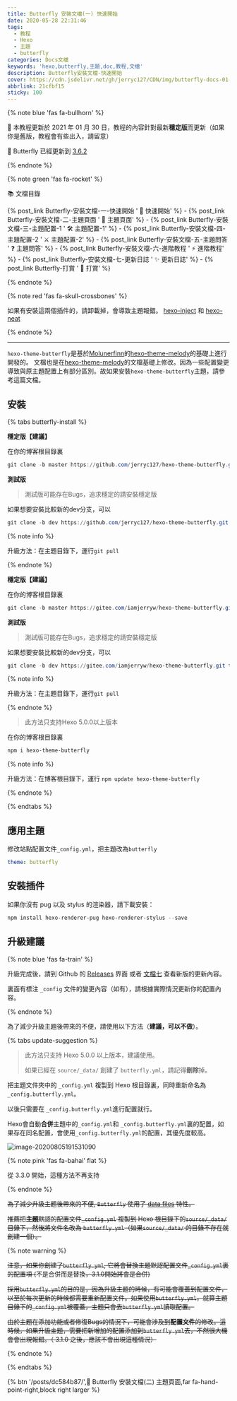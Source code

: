 ```yaml
---
title: Butterfly 安裝文檔(一) 快速開始
date: 2020-05-28 22:31:46
tags:
  - 教程
  - Hexo
  - 主題
  - butterfly
categories: Docs文檔
keywords: 'hexo,butterfly,主題,doc,教程,文檔'
description: Butterfly安裝文檔-快速開始
cover: https://cdn.jsdelivr.net/gh/jerryc127/CDN/img/butterfly-docs-01-cover.png
abbrlink: 21cfbf15
sticky: 100
---
```


{% note blue 'fas fa-bullhorn' %}

 📖  本教程更新於 2021 年 01 月 30 日，教程的內容針對最新**穩定版**而更新（如果你是舊版，教程會有些出入，請留意）

 🦋  Butterfly 已經更新到 [3.6.2](https://github.com/jerryc127/hexo-theme-butterfly/releases/tag/3.6.2)

{% endnote %}

{% note green 'fas fa-rocket' %}

 📚  文檔目錄

{% post_link Butterfly-安裝文檔-一-快速開始 ' 🚀 快速開始' %} - {% post_link Butterfly-安裝文檔-二-主題頁面 ' 📑 主題頁面' %} - {% post_link Butterfly-安裝文檔-三-主題配置-1 ' 🛠 主題配置-1' %} - {% post_link Butterfly-安裝文檔-四-主題配置-2 ' ⚔️ 主題配置-2' %} - {% post_link Butterfly-安裝文檔-五-主題問答 ' ❓ 主題問答' %} - {% post_link Butterfly-安裝文檔-六-進階教程 ' ⚡️ 進階教程' %} - {% post_link Butterfly-安裝文檔-七-更新日誌 ' ✨ 更新日誌' %} - {% post_link Butterfly-打賞 ' 🤞 打賞' %}

{% endnote %}

{% note red 'fas fa-skull-crossbones' %}

如果有安裝這兩個插件的，請卸載掉，會導致主題報錯。 
[hexo-inject](https://github.com/hexojs/hexo-inject) 和 [hexo-neat](https://github.com/rozbo/hexo-neat)

{% endnote %}

***

`hexo-theme-butterfly`是基於[Molunerfinn](https://github.com/Molunerfinn)的[hexo-theme-melody](https://github.com/Molunerfinn/hexo-theme-melody)的基礎上進行開發的。
文檔也是在[hexo-theme-melody](https://molunerfinn.com/hexo-theme-melody-doc/)的文檔基礎上修改。因為一些配置變更導致與原主題配置上有部分區別。故如果安裝`hexo-theme-butterfly`主題，請參考這篇文檔。

## 安裝

{% tabs butterfly-install %}

<!-- tab Git安裝 (Github) @fab fa-github-square -->

**穩定版【建議】**

在你的博客根目錄裏

```powershell
git clone -b master https://github.com/jerryc127/hexo-theme-butterfly.git themes/butterfly
```

**測試版**

> 測試版可能存在Bugs，追求穩定的請安裝穩定版

如果想要安裝比較新的dev分支，可以

```powershell
git clone -b dev https://github.com/jerryc127/hexo-theme-butterfly.git themes/butterfly
```

{% note info %}

升級方法：在主題目錄下，運行`git pull`

{% endnote %}

<!-- endtab -->



<!-- tab Git安裝 (Gitee) @fab fa-git-square -->

**穩定版【建議】**

在你的博客根目錄裏

```powershell
git clone -b master https://gitee.com/iamjerryw/hexo-theme-butterfly.git themes/butterfly
```

**測試版**

> 測試版可能存在Bugs，追求穩定的請安裝穩定版

如果想要安裝比較新的dev分支，可以

```powershell
git clone -b dev https://gitee.com/iamjerryw/hexo-theme-butterfly.git themes/butterfly
```

{% note info %}

升級方法：在主題目錄下，運行`git pull`

{% endnote %}

<!-- endtab -->



<!-- tab npm安裝@fab fa-npm -->

> 此方法只支持Hexo 5.0.0以上版本

在你的博客根目錄裏

```powershell
npm i hexo-theme-butterfly
```



{% note info %}

升級方法：在博客根目錄下，運行 `npm update hexo-theme-butterfly`

{% endnote %}



<!-- endtab -->

{% endtabs %}

## 應用主題

修改站點配置文件`_config.yml`，把主題改為`butterfly`

```yaml
theme: butterfly
```

## 安裝插件

如果你沒有 pug 以及 stylus 的渲染器，請下載安裝：

```powershell
npm install hexo-renderer-pug hexo-renderer-stylus --save
```

## 升級建議

{% note blue 'fas fa-train' %}

升級完成後，請到 Github 的 [Releases](https://github.com/jerryc127/hexo-theme-butterfly/releases) 界面 或者 [文檔七](https://butterfly.js.org/posts/198a4240/) 查看新版的更新內容。

裏面有標注  `_config` 文件的變更內容（如有），請根據實際情況更新你的配置內容。

{% endnote %}

為了減少升級主題後帶來的不便，請使用以下方法（**建議，可以不做**）。

{% tabs update-suggestion %}

<!-- tab _config.butterfly.yml -->

> 此方法只支持 Hexo 5.0.0 以上版本，建議使用。
>
> 如果已經在 `source/_data/` 創建了 `butterfly.yml`，請記得**刪除**掉。

把主題文件夾中的 `_config.yml` 複製到 Hexo 根目錄裏，同時重新命名為 `_config.butterfly.yml`。

以後只需要在 `_config.butterfly.yml`進行配置就行。

Hexo會自動**合併**主題中的`_config.yml`和 `_config.butterfly.yml`裏的配置，如果存在同名配置，會使用`_config.butterfly.yml`的配置，其優先度較高。

![image-20200805191531090](https://cdn.jsdelivr.net/gh/jerryc127/CDN/img/butterfly-docs-install-suggestion-1.png)

<!-- endtab -->

<!-- tab butterfly.yml -->

{% note pink 'fas fa-bahai' flat %}

從 3.3.0 開始，這種方法不再支持

{% endnote %}

~~為了減少升級主題後帶來的不便, `Butterfly` 使用了 [data files](https://hexo.io/docs/data-files.html) 特性。~~

~~推薦把**主題**默認的配置文件`_config.yml` 複製到 Hexo 根目錄下的`source/_data/` 目錄下，然後將文件名改為 `butterfly.yml`（如果`source/_data/` 的目錄不存在就創建一個）。~~

{% note warning %}

~~注意，如果你創建了`butterfly.yml`, 它將會替換主題默認配置文件`_config.yml`裏的配置項 (~~不是合併而是替換~~，3.1.0開始將會是合併)~~

~~採用`butterfly.yml`的目的是，因為升級主題的時候，有可能會覆蓋到配置文件，以至於每次更新的時候都需要重新配置文件。如果使用`butterfly.yml`，就算主題目錄下的`_config.yml`被覆蓋，主題只會去`butterfly.yml`讀取配置。~~

~~由於主題在添加功能或者修復Bugs的情況下，可能會涉及到**配置文件**的修改。這時候，如果升級主題，需要把新增加的配置添加到`butterfly.yml`去，不然很大機會會出現報錯。（ 3.1.0 之後，應該不會出現這種情況）~~

{% endnote %}

<!-- endtab -->

{% endtabs %}



{% btn '/posts/dc584b87/',📑 Butterfly 安裝文檔(二) 主題頁面,far fa-hand-point-right,block right larger %}
